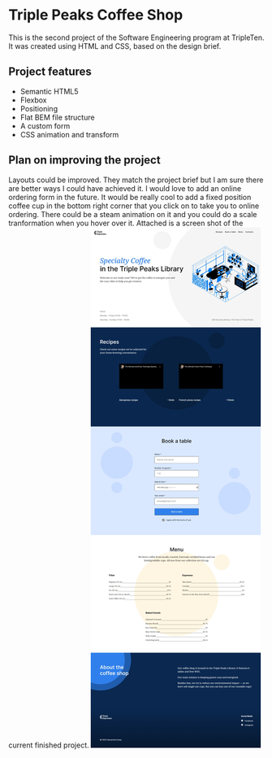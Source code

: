 # Triple Peaks Coffee Shop

This is the second project of the Software Engineering program at TripleTen. It was created using HTML and CSS, based on the design brief.

## Project features

- Semantic HTML5
- Flexbox
- Positioning
- Flat BEM file structure
- A custom form
- CSS animation and transform

## Plan on improving the project

Layouts could be improved. They match the project brief but I am sure there are better ways I could have achieved it. I would love to add an online ordering form in the future. It would be really cool to add a fixed position coffee cup in the bottom right corner that you click on to take you to online ordering. There could be a steam animation on it and you could do a scale tranformation when you hover over it. Attached is a screen shot of the current finished project.
![alt text](/images/project_screenshot.png)
